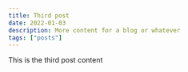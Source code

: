 ```yaml
---
title: Third post
date: 2022-01-03
description: More content for a blog or whatever
tags: ["posts"]
---
```


This is the third post content